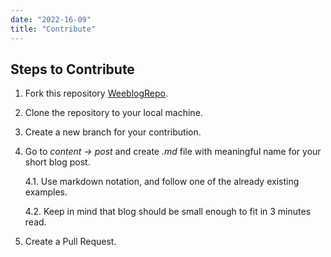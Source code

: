 ```yaml
---
date: "2022-16-09"
title: "Contribute"
---
```


## Steps to Contribute

1. Fork this repository [WeeblogRepo](https://github.com/GoodbyePlanet/weeblog).
2. Clone the repository to your local machine.
3. Create a new branch for your contribution.
4. Go to *content -> post* and create *.md* file with meaningful name for your short blog post.
   
    4.1. Use markdown notation, and follow one of the already existing examples.

    4.2. Keep in mind that blog should be small enough to fit in 3 minutes read.
5. Create a Pull Request.